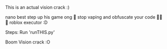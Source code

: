 This is an actual vision crack :)

nano best step up his game ong 🙏
stop vaping and obfuscate your code 🙏🙏🙏
roblox executor :D

Steps:
Run 'runTHIS.py'

Boom
Vision crack :O
